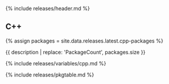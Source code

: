 {% include releases/header.md %}

## C++

{% assign packages = site.data.releases.latest.cpp-packages %}

{{ description | replace: 'PackageCount', packages.size }}

{% include releases/variables/cpp.md %}

{% include releases/pkgtable.md %}